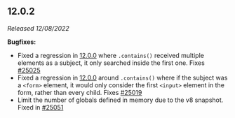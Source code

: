## 12.0.2

_Released 12/08/2022_

**Bugfixes:**

- Fixed a regression in [12.0.0](#12-0-0) where `.contains()` received
  multiple elements as a subject, it only searched inside the first one. Fixes
  [#25025](https://github.com/cypress-io/cypress/issues/25025)
- Fixed a regression in [12.0.0](#12-0-0) around `.contains()` where if the
  subject was a `<form>` element, it would only consider the first `<input>`
  element in the form, rather than every child. Fixes
  [#25019](https://github.com/cypress-io/cypress/issues/25019)
- Limit the number of globals defined in memory due to the v8 snapshot. Fixed in
  [#25051](https://github.com/cypress-io/cypress/pull/25051)
